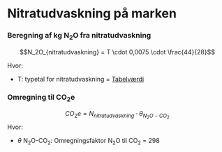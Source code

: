 # **Nitratudvaskning på marken**

### **Beregning af kg N<sub>2</sub>O fra nitratudvaskning** 

$$N_2O_{nitratudvaskning} = T \cdot 0,0075 \cdot \frac{44}{28}$$

Hvor:
* T: typetal for nitratudvaskning = [Tabelværdi](https://seges.sharepoint.com/:x:/r/sites/GreenAction/_layouts/15/Doc.aspx?sourcedoc=%7BA8797CF8-D09C-4577-B972-E4D9C79AF9FF%7D&file=Afgr%C3%B8der_data_g%C3%B8dnings%C3%A5r%202020-2021_FOREL%C3%98BIG.xlsx&activeCell=%27Data%27!Y1&action=embedview)

### **Omregning til CO<sub>2</sub>e**

$$CO_2e = N_{nitratudvaskning} \cdot \theta_{N_2O-CO_2}$$
Hvor: 

 * $\theta$ N<sub>2</sub>O-CO<sub>2</sub></sub>: Omregningsfaktor N<sub>2</sub>O til CO<sub>2</sub> = 298


